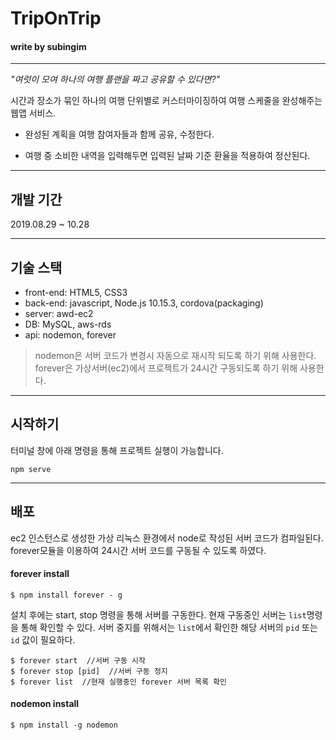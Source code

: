 # TripOnTrip
#### write by subingim
---
_"여럿이 모여 하나의 여행 플랜을 짜고 공유할 수 있다면?"_

시간과 장소가 묶인 하나의 여행 단위별로 커스터마이징하여 여행 스케줄을 완성해주는 웹앱 서비스.
+ 완성된 계획을 여행 참여자들과 함께 공유, 수정한다.

+ 여행 중 소비한 내역을 입력해두면 입력된 날짜 기준 환율을 적용하여 정산된다.

---
## 개발 기간
2019.08.29 ~ 10.28

---
## 기술 스택
+ front-end: HTML5, CSS3
+ back-end: javascript, Node.js 10.15.3, cordova(packaging)
+ server: awd-ec2
+ DB: MySQL, aws-rds
+ api: nodemon, forever

> nodemon은 서버 코드가 변경시 자동으로 재시작 되도록 하기 위해 사용한다.  
> forever은 가상서버(ec2)에서 프로젝트가 24시간 구동되도록 하기 위해 사용한다.  
---
## 시작하기
터미널 창에 아래 명령을 통해 프로젝트 실행이 가능합니다.
```linux
npm serve
```

---
## 배포
ec2 인스턴스로 생성한 가상 리눅스 환경에서 node로 작성된 서버 코드가 컴파일된다. forever모듈을 이용하여 24시간 서버 코드를 구동될 수 있도록 하였다.
#### forever install
```
$ npm install forever - g
```
설치 후에는 start, stop 명령을 통해 서버를 구동한다. 현재 구동중인 서버는 `list`명령을 통해 확인할 수 있다.  서버 중지를 위해서는 `list`에서 확인한 해당 서버의 `pid` 또는 `id` 값이 필요하다.   
```
$ forever start  //서버 구동 시작
$ forever stop [pid]  //서버 구동 정지 
$ forever list  //현재 실행중인 forever 서버 목록 확인
```
#### nodemon install
```
$ npm install -g nodemon
```
